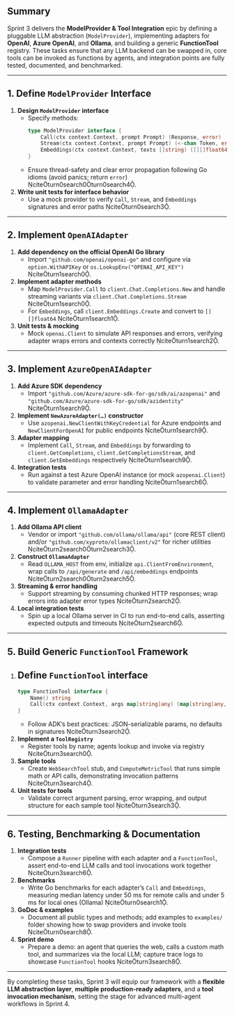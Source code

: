 ## Summary

Sprint 3 delivers the **ModelProvider & Tool Integration** epic by defining a pluggable LLM abstraction (`ModelProvider`), implementing adapters for **OpenAI**, **Azure OpenAI**, and **Ollama**, and building a generic **FunctionTool** registry. These tasks ensure that any LLM backend can be swapped in, core tools can be invoked as functions by agents, and integration points are fully tested, documented, and benchmarked.  

---

## 1. Define `ModelProvider` Interface

1. **Design `ModelProvider` interface**  
   - Specify methods:  
     ```go
     type ModelProvider interface {
         Call(ctx context.Context, prompt Prompt) (Response, error)
         Stream(ctx context.Context, prompt Prompt) (<-chan Token, error)
         Embeddings(ctx context.Context, texts []string) ([][]float64, error)
     }
     ```  
   - Ensure thread-safety and clear error propagation following Go idioms (avoid panics; return `error`) citeturn0search0turn0search4.  
2. **Write unit tests for interface behavior**  
   - Use a mock provider to verify `Call`, `Stream`, and `Embeddings` signatures and error paths citeturn0search3.  

---

## 2. Implement `OpenAIAdapter`

1. **Add dependency on the official OpenAI Go library**  
   - Import `"github.com/openai/openai-go"` and configure via `option.WithAPIKey` or `os.LookupEnv("OPENAI_API_KEY")` citeturn1search0.  
2. **Implement adapter methods**  
   - Map `ModelProvider.Call` to `client.Chat.Completions.New` and handle streaming variants via `client.Chat.Completions.Stream` citeturn1search0.  
   - For `Embeddings`, call `client.Embeddings.Create` and convert to `[][]float64` citeturn1search1.  
3. **Unit tests & mocking**  
   - Mock `openai.Client` to simulate API responses and errors, verifying adapter wraps errors and contexts correctly citeturn1search2.  

---

## 3. Implement `AzureOpenAIAdapter`

1. **Add Azure SDK dependency**  
   - Import `"github.com/Azure/azure-sdk-for-go/sdk/ai/azopenai"` and `"github.com/Azure/azure-sdk-for-go/sdk/azidentity"` citeturn1search9.  
2. **Implement `NewAzureAdapter(…)` constructor**  
   - Use `azopenai.NewClientWithKeyCredential` for Azure endpoints and `NewClientForOpenAI` for public endpoints citeturn1search9.  
3. **Adapter mapping**  
   - Implement `Call`, `Stream`, and `Embeddings` by forwarding to `client.GetCompletions`, `client.GetCompletionsStream`, and `client.GetEmbeddings` respectively citeturn1search9.  
4. **Integration tests**  
   - Run against a test Azure OpenAI instance (or mock `azopenai.Client`) to validate parameter and error handling citeturn1search6.  

---

## 4. Implement `OllamaAdapter`

1. **Add Ollama API client**  
   - Vendor or import `"github.com/ollama/ollama/api"` (core REST client) and/or `"github.com/xyproto/ollamaclient/v2"` for richer utilities citeturn2search0turn2search3.  
2. **Construct `OllamaAdapter`**  
   - Read `OLLAMA_HOST` from env, initialize `api.ClientFromEnvironment`, wrap calls to `/api/generate` and `/api/embeddings` endpoints citeturn2search0turn2search5.  
3. **Streaming & error handling**  
   - Support streaming by consuming chunked HTTP responses; wrap errors into adapter error types citeturn2search2.  
4. **Local integration tests**  
   - Spin up a local Ollama server in CI to run end-to-end calls, asserting expected outputs and timeouts citeturn2search6.  

---

## 5. Build Generic `FunctionTool` Framework

1. **Define `FunctionTool` interface**  
   - 
     ```go
     type FunctionTool interface {
         Name() string
         Call(ctx context.Context, args map[string]any) (map[string]any, error)
     }
     ```  
   - Follow ADK’s best practices: JSON-serializable params, no defaults in signatures citeturn3search2.  
2. **Implement a `ToolRegistry`**  
   - Register tools by name; agents lookup and invoke via registry citeturn3search0.  
3. **Sample tools**  
   - Create `WebSearchTool` stub, and `ComputeMetricTool` that runs simple math or API calls, demonstrating invocation patterns citeturn3search4.  
4. **Unit tests for tools**  
   - Validate correct argument parsing, error wrapping, and output structure for each sample tool citeturn3search3.  

---

## 6. Testing, Benchmarking & Documentation

1. **Integration tests**  
   - Compose a `Runner` pipeline with each adapter and a `FunctionTool`, assert end-to-end LLM calls and tool invocations work together citeturn3search6.  
2. **Benchmarks**  
   - Write Go benchmarks for each adapter’s `Call` and `Embeddings`, measuring median latency under 50 ms for remote calls and under 5 ms for local ones (Ollama) citeturn0search1.  
3. **GoDoc & examples**  
   - Document all public types and methods; add examples to `examples/` folder showing how to swap providers and invoke tools citeturn0search8.  
4. **Sprint demo**  
   - Prepare a demo: an agent that queries the web, calls a custom math tool, and summarizes via the local LLM; capture trace logs to showcase `FunctionTool` hooks citeturn3search8.  

---

By completing these tasks, Sprint 3 will equip our framework with a **flexible LLM abstraction layer**, **multiple production-ready adapters**, and a **tool invocation mechanism**, setting the stage for advanced multi-agent workflows in Sprint 4.